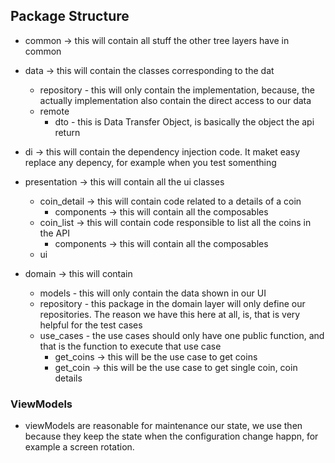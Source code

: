 
## Package Structure ##

- common -> this will contain all stuff the other tree layers have in common

- data -> this will contain the classes corresponding to the dat
  - repository - this will only contain the implementation, because, the actually implementation also contain the direct access to our data 
  - remote
    - dto - this is Data Transfer Object, is basically the object the api return

- di -> this will contain the dependency injection code. It maket easy replace any depency, for example when you test somenthing

- presentation -> this will contain all the ui classes
    - coin_detail -> this will contain code related to a details of a coin
      - components -> this will contain all the composables 
    - coin_list -> this will contain code responsible to list all the coins in the API
      - components -> this will contain all the composables
    - ui

- domain -> this will contain 
  - models - this will only contain the data shown in our UI
  - repository - this package in the domain layer will only define our repositories. The reason we have this here at all, is, that is very helpful for the test cases
  - use_cases - the use cases should only have one public function, and that is the function to execute that use case
    - get_coins -> this will be the use case to get coins
    - get_coin -> this will be the use case to get single coin, coin details

### ViewModels
  * viewModels are reasonable for maintenance our state, we use then because they keep the state when the configuration change happn, for example a screen rotation. 